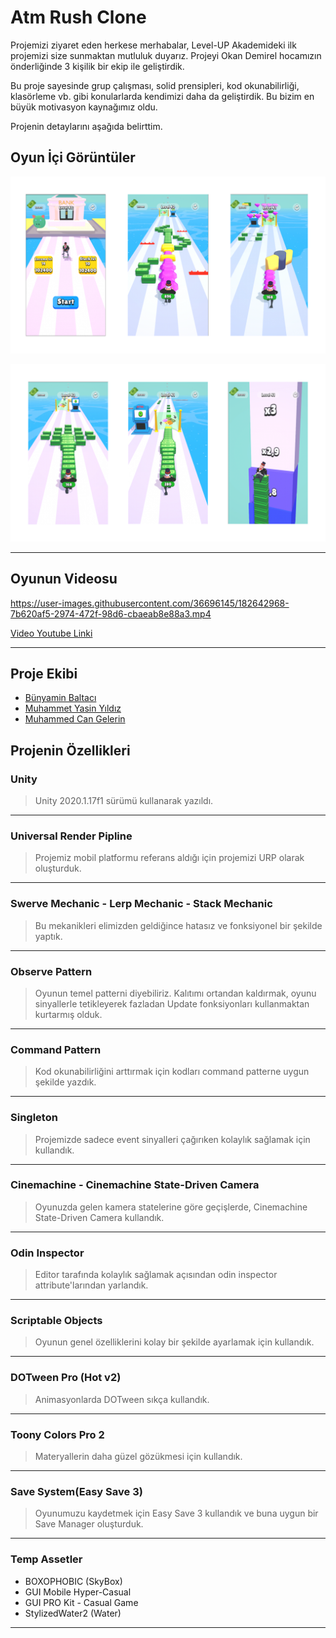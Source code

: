  # Atm Rush Clone

Projemizi ziyaret eden herkese merhabalar, Level-UP Akademideki ilk projemizi size sunmaktan mutluluk duyarız. Projeyi Okan Demirel hocamızın önderliğinde 3 kişilik bir ekip ile geliştirdik.

Bu proje sayesinde grup çalışması, solid prensipleri, kod okunabilirliği, klasörleme vb. gibi konularlarda kendimizi daha da geliştirdik. Bu bizim en büyük motivasyon kaynağımız oldu.

Projenin detaylarını aşağıda belirttim.

## Oyun İçi Görüntüler

![](https://raw.githubusercontent.com/McGelerin/ATM_Rush_Clone/mc_workouth/Pictures/1.png)

![](https://raw.githubusercontent.com/McGelerin/ATM_Rush_Clone/mc_workouth/Pictures/2.png)

------------

## Oyunun Videosu

https://user-images.githubusercontent.com/36696145/182642968-7b620af5-2974-472f-98d6-cbaeab8e88a3.mp4

[Video Youtube Linki](https://youtu.be/8MGs0BAw2sw "Video")

------------

## Proje Ekibi

- [Bünyamin Baltacı](https://github.com/Bunyaminbaltaci "Bünyamin Baltacı")
- [Muhammet Yasin Yıldız](https://github.com/mysnyldz "Muhammet Yasin Yıldız")
- [Muhammed Can Gelerin](https://github.com/McGelerin "Muhammed Can Gelerin")

## Projenin Özellikleri

### Unity
> Unity 2020.1.17f1 sürümü kullanarak yazıldı.

------------
### Universal Render Pipline
> Projemiz mobil platformu referans aldığı için projemizi URP olarak oluşturduk.

------------
### Swerve Mechanic - Lerp Mechanic - Stack Mechanic
> Bu mekanikleri elimizden geldiğince hatasız ve fonksiyonel bir şekilde yaptık.

------------
### Observe Pattern
> Oyunun temel patterni diyebiliriz. Kalıtımı ortandan kaldırmak, oyunu sinyallerle tetikleyerek fazladan Update fonksiyonları kullanmaktan kurtarmış olduk.

------------
### Command Pattern
> Kod okunabilirliğini arttırmak için kodları command patterne uygun şekilde yazdık.

------------

### Singleton
> Projemizde sadece event sinyalleri çağırıken kolaylık sağlamak için kullandık.

------------
### Cinemachine - Cinemachine State-Driven Camera
> Oyunuzda gelen kamera statelerine göre geçişlerde, Cinemachine State-Driven Camera kullandık.

------------
### Odin Inspector
> Editor tarafında kolaylık sağlamak açısından odin inspector attribute'larından yarlandık.

------------
### Scriptable Objects
> Oyunun genel özelliklerini kolay bir şekilde ayarlamak için kullandık.

------------
### DOTween Pro (Hot v2)
> Animasyonlarda DOTween sıkça kullandık.

------------
### Toony Colors Pro 2
> Materyallerin daha güzel gözükmesi için kullandık.

------------
### Save System(Easy Save 3)
> Oyunumuzu kaydetmek için Easy Save 3 kullandık ve buna uygun bir Save Manager oluşturduk.

------------
### Temp Assetler
- BOXOPHOBIC (SkyBox)
- GUI Mobile Hyper-Casual
- GUI PRO Kit - Casual Game
- StylizedWater2 (Water)

------------
